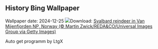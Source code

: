 ## History Bing Wallpaper
Wallpaper date: 2024-12-25
![](https://www.bing.com/th?id=OHR.ReindeerTrio_EN-IN0167081195_UHD.jpg&w=1000)Download: [Svalbard reindeer in Van Mijenfjorden NP, Norway (© Martin Zwick/REDA&CO/Universal Images Group via Getty Images)](https://www.bing.com/th?id=OHR.ReindeerTrio_EN-IN0167081195_UHD.jpg)

Auto get programm by LtgX
